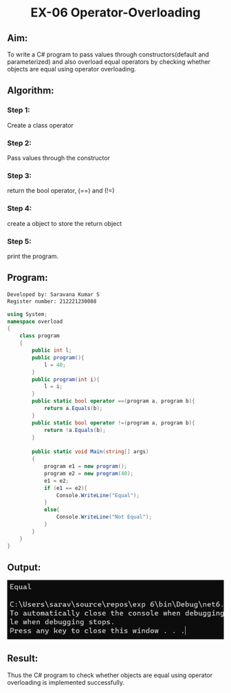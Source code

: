 # <p align="center">EX-06 Operator-Overloading</p>

## Aim:
 To write a C# program to pass values through constructors(default and parameterized) and also overload equal operators by checking whether objects are equal using operator overloading. 
 
## Algorithm:
 ### Step 1:
Create a class operator

### Step 2:
Pass values through the constructor

### Step 3:
return the bool operator, (==) and (!=)

### Step 4:
create a object to store the return object

### Step 5:
print the program.
 
## Program:
```
Developed by: Saravana Kumar S
Register number: 212221230088
```
```c#
using System;
namespace overload
{
    class program
    {
        public int l;
        public program(){
            l = 40;
        }
        public program(int i){
            l = i;
        }
        public static bool operator ==(program a, program b){
            return a.Equals(b);
        }
        public static bool operator !=(program a, program b){
            return !a.Equals(b);
        }

        public static void Main(string[] args)
        {
            program e1 = new program();
            program e2 = new program(40);
            e1 = e2;
            if (e1 == e2){
                Console.WriteLine("Equal");
            }
            else{
                Console.WriteLine("Not Equal");
            }
        }
    }
}
```

## Output:
 
 ![equal](./out1.png)

## Result:
Thus the C# program to check whether objects are equal using operator overloading is implemented successfully.